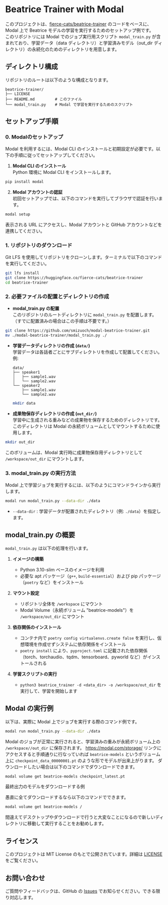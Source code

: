 # Beatrice Trainer with Modal

このプロジェクトは、[fierce-cats/beatrice-trainer](https://huggingface.co/fierce-cats/beatrice-trainer) のコードをベースに、Modal 上で Beatrice モデルの学習を実行するためのセットアップ例です。  
このリポジトリには Modal でのジョブ実行用スクリプト `modal_train.py` が含まれており、学習データ（data ディレクトリ）と学習済みモデル（out_dir ディレクトリ）の永続化のためのディレクトリを用意します。

## ディレクトリ構成

リポジトリのルートは以下のような構成となります。

```
beatrice-trainer/
├── LICENSE
├── README.md         # このファイル
└── modal_train.py    # Modal で学習を実行するためのスクリプト
```

## セットアップ手順

### 0. Modalのセットアップ

Modal を利用するには、Modal CLI のインストールと初期設定が必要です。以下の手順に従ってセットアップしてください。

1. **Modal CLI のインストール**  
Python 環境に Modal CLI をインストールします。  
```bash
pip install modal
```
2. **Modal アカウントの認証**  
初回セットアップでは、以下のコマンドを実行してブラウザで認証を行います。
```bash
modal setup
```
表示される URL にアクセスし、Modal アカウントと GitHub アカウントなどを連携してください。

### 1. リポジトリのダウンロード

Git LFS を使用してリポジトリをクローンします。ターミナルで以下のコマンドを実行してください。

```bash
git lfs install
git clone https://huggingface.co/fierce-cats/beatrice-trainer
cd beatrice-trainer
```

### 2. 必要ファイルの配置とディレクトリの作成

- **modal_train.py の配置**  
  このリポジトリのルートディレクトリに `modal_train.py` を配置します。  
  （すでに配置済みの場合はこの手順は不要です。）
```bash
git clone https://github.com/smizuoch/modal-beatrice-trainer.git
mv ./modal-beatrice-trainer/modal_train.py ./
```

- **学習データディレクトリの作成 (`data/`)**  
  学習データは各話者ごとにサブディレクトリを作成して配置してください。  
  例:
  ```
  data/
  ├── speaker1
  │   ├── sample1.wav
  │   └── sample2.wav
  └── speaker2
      ├── sample1.wav
      └── sample2.wav
  ```
  ```bash
  mkdir data
  ```

- **成果物保存ディレクトリの作成 (`out_dir/`)**  
  学習中に生成される重みなどの成果物を保存するためのディレクトリです。  
  このディレクトリは Modal の永続ボリュームとしてマウントするために使用します。
```bash
mkdir out_dir 
```

このボリュームは、Modal 実行時に成果物保存用ディレクトリとして `/workspace/out_dir` にマウントします。

### 3. modal_train.py の実行方法

Modal 上で学習ジョブを実行するには、以下のようにコマンドラインから実行します。

```bash
modal run modal_train.py --data-dir ./data
```

- `--data-dir` : 学習データが配置されたディレクトリ（例: `./data`）を指定します。

## modal_train.py の概要

`modal_train.py` は以下の処理を行います。

1. **イメージの構築**  
   - Python 3.10-slim ベースのイメージを利用
   - 必要な apt パッケージ（`g++`, `build-essential`）および pip パッケージ（`poetry` など）をインストール

2. **マウント設定**  
   - リポジトリ全体を `/workspace` にマウント
   - Modal Volume（永続ボリューム "beatrice-models"）を `/workspace/out_dir` にマウント

3. **依存関係のインストール**  
   - コンテナ内で `poetry config virtualenvs.create false` を実行し、仮想環境を作成せずシステムに依存関係をインストール
   - `poetry install` により、`pyproject.toml` に記載された依存関係（torch、torchaudio、tqdm、tensorboard、pyworld など）がインストールされる

4. **学習スクリプトの実行**  
   - `python3 beatrice_trainer -d <data_dir> -o /workspace/out_dir` を実行して、学習を開始します

## Modal の実行例

以下は、実際に Modal 上でジョブを実行する際のコマンド例です。

```bash
modal run modal_train.py --data-dir ./data
```

Modal のジョブが正常に実行されると、学習済みの重みが永続ボリューム上の `/workspace//out_dir` に保存されます。
https://modal.com/storage/ リンクにアクセスすると手順通りに行なっていれば `beatrice-models` というボリューム上に `checkpoint_data_00000001.pt` のような形でモデルが出来上がります。
ダウンロードしたい場合は以下のコマンドでダウンロードできます。
```bash
modal volume get beatrice-models checkpoint_latest.pt
```
最終出力のモデルをダウンロードする例  

愚直に全てダウンロードするなら以下のコマンドでできます。
```bash
modal volume get beatrice-models /
```
間違えてデスクトップやダウンロードで行うと大変なことになるので新しいディレクトリに移動して実行することをお勧めします。

## ライセンス

このプロジェクトは MIT License のもとで公開されています。詳細は [LICENSE](./LICENSE) をご覧ください。

## お問い合わせ

ご質問やフィードバックは、GitHub の [Issues](https://github.com/yourusername/modal-beatrice-trainer/issues) でお知らせください。できる限り対応します。
